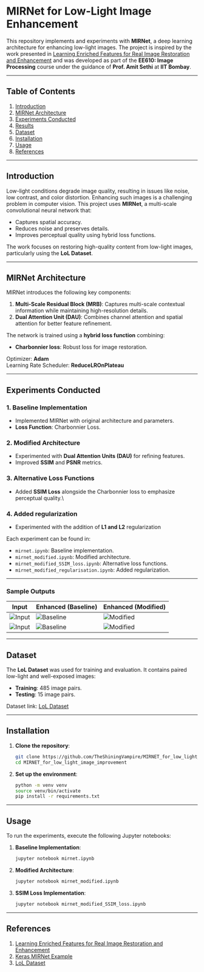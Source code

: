 # MIRNet for Low-Light Image Enhancement

This repository implements and experiments with **MIRNet**, a deep learning architecture for enhancing low-light images. The project is inspired by the work presented in [Learning Enriched Features for Real Image Restoration and Enhancement](https://arxiv.org/abs/2003.06792) and was developed as part of the **EE610: Image Processing** course under the guidance of **Prof. Amit Sethi** at **IIT Bombay**.

---

## Table of Contents

1. [Introduction](#introduction)
2. [MIRNet Architecture](#mirnet-architecture)
3. [Experiments Conducted](#experiments-conducted)
4. [Results](#results)
5. [Dataset](#dataset)
6. [Installation](#installation)
7. [Usage](#usage)
8. [References](#references)

---

## Introduction

Low-light conditions degrade image quality, resulting in issues like noise, low contrast, and color distortion. Enhancing such images is a challenging problem in computer vision. This project uses **MIRNet**, a multi-scale convolutional neural network that:

- Captures spatial accuracy.
- Reduces noise and preserves details.
- Improves perceptual quality using hybrid loss functions.

The work focuses on restoring high-quality content from low-light images, particularly using the **LoL Dataset**.

---

## MIRNet Architecture

MIRNet introduces the following key components:
1. **Multi-Scale Residual Block (MRB)**: Captures multi-scale contextual information while maintaining high-resolution details.
2. **Dual Attention Unit (DAU)**: Combines channel attention and spatial attention for better feature refinement.

The network is trained using a **hybrid loss function** combining:
- **Charbonnier loss**: Robust loss for image restoration.

Optimizer: **Adam**  
Learning Rate Scheduler: **ReduceLROnPlateau**

---

## Experiments Conducted

### 1. Baseline Implementation
- Implemented MIRNet with original architecture and parameters.
- **Loss Function**: Charbonnier Loss.

### 2. Modified Architecture
- Experimented with **Dual Attention Units (DAU)** for refining features.
- Improved **SSIM** and **PSNR** metrics.

### 3. Alternative Loss Functions
- Added **SSIM Loss** alongside the Charbonnier loss to emphasize perceptual quality.\

### 4. Added regularization
- Experimented with the addition of **L1 and L2** regularization 

Each experiment can be found in:
- `mirnet.ipynb`: Baseline implementation.
- `mirnet_modified.ipynb`: Modified architecture.
- `mirnet_modified_SSIM_loss.ipynb`: Alternative loss functions.
- `mirnet_modified_regularisation.ipynb`: Added regularization.

---

### Sample Outputs

| **Input** | **Enhanced (Baseline)** | **Enhanced (Modified)** |
|-----------|-------------------------|--------------------------|
| ![Input](Test_images/input1.jpg) | ![Baseline](Results/baseline1.jpg) | ![Modified](Results/modified1.jpg) |
| ![Input](Test_images/input2.jpg) | ![Baseline](Results/baseline2.jpg) | ![Modified](Results/modified2.jpg) |

---

## Dataset

The **LoL Dataset** was used for training and evaluation. It contains paired low-light and well-exposed images:
- **Training**: 485 image pairs.
- **Testing**: 15 image pairs.

Dataset link: [LoL Dataset](https://drive.google.com/uc?id=1DdGIJ4PZPlF2ikl8mNM9V-PdVxVLbQi6)

---

## Installation

1. **Clone the repository**:
   ```bash
   git clone https://github.com/TheShiningVampire/MIRNET_for_low_light_image_improvement.git
   cd MIRNET_for_low_light_image_improvement
   ```

2. **Set up the environment**:
   ```bash
   python -m venv venv
   source venv/bin/activate
   pip install -r requirements.txt
   ```

---

## Usage

To run the experiments, execute the following Jupyter notebooks:

1. **Baseline Implementation**:
   ```bash
   jupyter notebook mirnet.ipynb
   ```

2. **Modified Architecture**:
   ```bash
   jupyter notebook mirnet_modified.ipynb
   ```

3. **SSIM Loss Implementation**:
   ```bash
   jupyter notebook mirnet_modified_SSIM_loss.ipynb
   ```

---

## References

1. [Learning Enriched Features for Real Image Restoration and Enhancement](https://arxiv.org/abs/2003.06792)
2. [Keras MIRNet Example](https://keras.io/examples/vision/mirnet/)
3. [LoL Dataset](https://drive.google.com/uc?id=1DdGIJ4PZPlF2ikl8mNM9V-PdVxVLbQi6)

